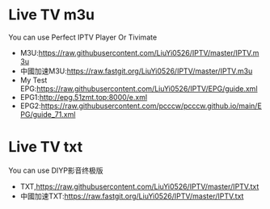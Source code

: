 # Live TV m3u
You can use Perfect IPTV Player Or Tivimate
- M3U:https://raw.githubusercontent.com/LiuYi0526/IPTV/master/IPTV.m3u
- 中國加速M3U:https://raw.fastgit.org/LiuYi0526/IPTV/master/IPTV.m3u
- My Test EPG:https://raw.githubusercontent.com/LiuYi0526/IPTV/EPG/guide.xml
- EPG1:http://epg.51zmt.top:8000/e.xml
- EPG2:https://raw.githubusercontent.com/pcccw/pcccw.github.io/main/EPG/guide_71.xml

# Live TV txt
You can use DIYP影音终极版
- TXT,https://raw.githubusercontent.com/LiuYi0526/IPTV/master/IPTV.txt
- 中國加速TXT:https://raw.fastgit.org/LiuYi0526/IPTV/master/IPTV.txt
